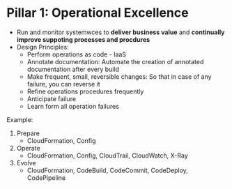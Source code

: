 # Pillar 1: Operational Excellence

- Run and monitor systemwces to **deliver business value** and **continually improve suppoting processes and procdures**
- Design Principles:
  - Perform operations as code - IaaS
  - Annotate documentation: Automate the creation of annotated documentation after every build
  - Make frequent, small, reversible changes: So that in case of any failure, you can reverse it
  - Refine operations procedures frequently
  - Anticipate failure
  - Learn form all operation failures

Example:

1. Prepare
   - CloudFormation, Config
2. Operate
   - CloudFormation, Config, CloudTrail, CloudWatch, X-Ray
3. Evolve
   - CloudFormation, CodeBuild, CodeCommit, CodeDeploy, CodePipeline
